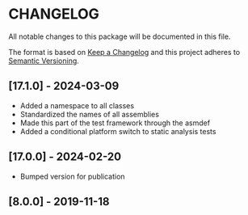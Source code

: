 # CHANGELOG

All notable changes to this package will be documented in this file.

The format is based on [Keep a Changelog](http://keepachangelog.com/en/1.0.0/)
and this project adheres to [Semantic Versioning](http://semver.org/spec/v2.0.0.html).

## [17.1.0] - 2024-03-09

- Added a namespace to all classes
- Standardized the names of all assemblies
- Made this part of the test framework through the asmdef
- Added a conditional platform switch to static analysis tests

## [17.0.0] - 2024-02-20

- Bumped version for publication

## [8.0.0] - 2019-11-18
